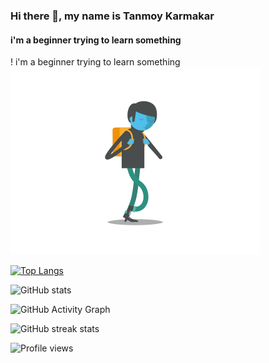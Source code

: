 ### Hi there 👋, my name is Tanmoy Karmakar
####  i'm a beginner trying to learn something
! i'm a beginner trying to learn something
<img src='https://github.com/tk007-git/tk007-git/blob/main/sad-walk.gif' height='300'>




[![Top Langs](https://github-readme-stats.vercel.app/api/top-langs/?username=tk007-git)](https://github.com/anuraghazra/github-readme-stats)

![GitHub stats](https://github-readme-stats.vercel.app/api?username=tk007-git&show_icons=true)  

![GitHub Activity Graph](https://activity-graph.herokuapp.com/graph?username=tk007-git)  
  

![GitHub streak stats](https://github-readme-streak-stats.herokuapp.com/?user=tk007-git)  

![Profile views](https://gpvc.arturio.dev/tk007-git)  
